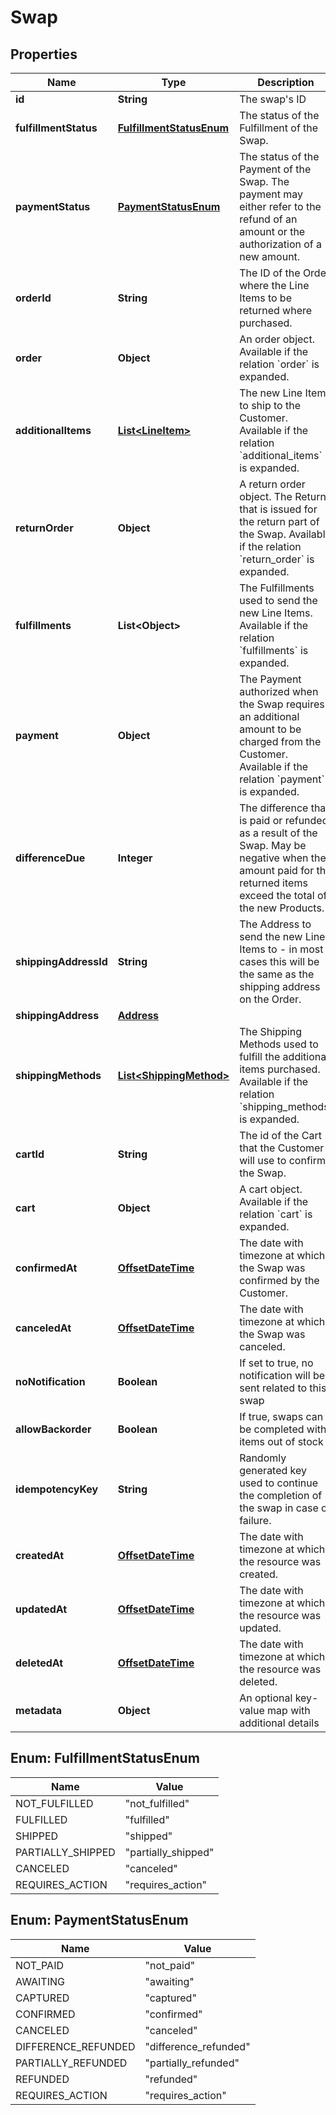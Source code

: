 # Swap

## Properties
Name | Type | Description | Notes
------------ | ------------- | ------------- | -------------
**id** | **String** | The swap&#x27;s ID | 
**fulfillmentStatus** | [**FulfillmentStatusEnum**](#FulfillmentStatusEnum) | The status of the Fulfillment of the Swap. | 
**paymentStatus** | [**PaymentStatusEnum**](#PaymentStatusEnum) | The status of the Payment of the Swap. The payment may either refer to the refund of an amount or the authorization of a new amount. | 
**orderId** | **String** | The ID of the Order where the Line Items to be returned where purchased. | 
**order** | **Object** | An order object. Available if the relation &#x60;order&#x60; is expanded. |  [optional]
**additionalItems** | [**List&lt;LineItem&gt;**](LineItem.md) | The new Line Items to ship to the Customer. Available if the relation &#x60;additional_items&#x60; is expanded. |  [optional]
**returnOrder** | **Object** | A return order object. The Return that is issued for the return part of the Swap. Available if the relation &#x60;return_order&#x60; is expanded. |  [optional]
**fulfillments** | **List&lt;Object&gt;** | The Fulfillments used to send the new Line Items. Available if the relation &#x60;fulfillments&#x60; is expanded. |  [optional]
**payment** | **Object** | The Payment authorized when the Swap requires an additional amount to be charged from the Customer. Available if the relation &#x60;payment&#x60; is expanded. |  [optional]
**differenceDue** | **Integer** | The difference that is paid or refunded as a result of the Swap. May be negative when the amount paid for the returned items exceed the total of the new Products. | 
**shippingAddressId** | **String** | The Address to send the new Line Items to - in most cases this will be the same as the shipping address on the Order. | 
**shippingAddress** | [**Address**](Address.md) |  |  [optional]
**shippingMethods** | [**List&lt;ShippingMethod&gt;**](ShippingMethod.md) | The Shipping Methods used to fulfill the additional items purchased. Available if the relation &#x60;shipping_methods&#x60; is expanded. |  [optional]
**cartId** | **String** | The id of the Cart that the Customer will use to confirm the Swap. | 
**cart** | **Object** | A cart object. Available if the relation &#x60;cart&#x60; is expanded. |  [optional]
**confirmedAt** | [**OffsetDateTime**](OffsetDateTime.md) | The date with timezone at which the Swap was confirmed by the Customer. | 
**canceledAt** | [**OffsetDateTime**](OffsetDateTime.md) | The date with timezone at which the Swap was canceled. | 
**noNotification** | **Boolean** | If set to true, no notification will be sent related to this swap | 
**allowBackorder** | **Boolean** | If true, swaps can be completed with items out of stock | 
**idempotencyKey** | **String** | Randomly generated key used to continue the completion of the swap in case of failure. | 
**createdAt** | [**OffsetDateTime**](OffsetDateTime.md) | The date with timezone at which the resource was created. | 
**updatedAt** | [**OffsetDateTime**](OffsetDateTime.md) | The date with timezone at which the resource was updated. | 
**deletedAt** | [**OffsetDateTime**](OffsetDateTime.md) | The date with timezone at which the resource was deleted. | 
**metadata** | **Object** | An optional key-value map with additional details | 

<a name="FulfillmentStatusEnum"></a>
## Enum: FulfillmentStatusEnum
Name | Value
---- | -----
NOT_FULFILLED | &quot;not_fulfilled&quot;
FULFILLED | &quot;fulfilled&quot;
SHIPPED | &quot;shipped&quot;
PARTIALLY_SHIPPED | &quot;partially_shipped&quot;
CANCELED | &quot;canceled&quot;
REQUIRES_ACTION | &quot;requires_action&quot;

<a name="PaymentStatusEnum"></a>
## Enum: PaymentStatusEnum
Name | Value
---- | -----
NOT_PAID | &quot;not_paid&quot;
AWAITING | &quot;awaiting&quot;
CAPTURED | &quot;captured&quot;
CONFIRMED | &quot;confirmed&quot;
CANCELED | &quot;canceled&quot;
DIFFERENCE_REFUNDED | &quot;difference_refunded&quot;
PARTIALLY_REFUNDED | &quot;partially_refunded&quot;
REFUNDED | &quot;refunded&quot;
REQUIRES_ACTION | &quot;requires_action&quot;
